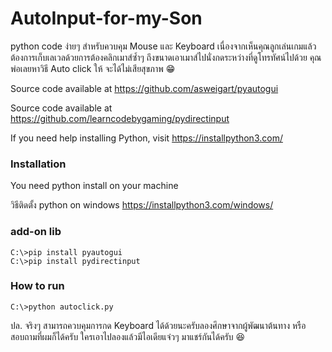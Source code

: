 # AutoInput-for-my-Son
python code ง่ายๆ สำหรับควบคุม Mouse และ Keyboard เนื่องจากเห็นคุณลูกเล่นเกมแล้วต้องการเก็บเลเวลด้วยการต้องคลิกเมาส์ซ้ำๆ ถึงขนาดเอาเมาส์ไปนั่งกดระหว่างที่ดูโทรทัศน์ไปด้วย คุณพ่อเลยหาวิธี Auto click ให้ จะได้ไม่เสียสุขภาพ 😁

Source code available at https://github.com/asweigart/pyautogui

Source code available at https://github.com/learncodebygaming/pydirectinput

If you need help installing Python, visit https://installpython3.com/



### Installation
You need python install on your machine 

วิธีติดตั้ง python on windows https://installpython3.com/windows/


### add-on lib
```
C:\>pip install pyautogui
C:\>pip install pydirectinput
```

### How to run

```
C:\>python autoclick.py
```


ปล. จริงๆ สามารถควบคุมการกด Keyboard ได้ด้วยนะครับลองศึกษาจากผู้พัฒนาต้นทาง หรือสอบถามที่ผมก็ได้ครับ ใครเอาไปลองแล้วมีไอเดียแจ๋วๆ มาแชร์กันได้ครับ 😆
